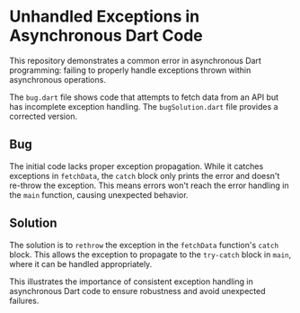 # Unhandled Exceptions in Asynchronous Dart Code

This repository demonstrates a common error in asynchronous Dart programming: failing to properly handle exceptions thrown within asynchronous operations.

The `bug.dart` file shows code that attempts to fetch data from an API but has incomplete exception handling.  The `bugSolution.dart` file provides a corrected version.

## Bug

The initial code lacks proper exception propagation.  While it catches exceptions in `fetchData`, the `catch` block only prints the error and doesn't re-throw the exception.  This means errors won't reach the error handling in the `main` function, causing unexpected behavior.

## Solution

The solution is to `rethrow` the exception in the `fetchData` function's `catch` block. This allows the exception to propagate to the `try-catch` block in `main`, where it can be handled appropriately.

This illustrates the importance of consistent exception handling in asynchronous Dart code to ensure robustness and avoid unexpected failures.